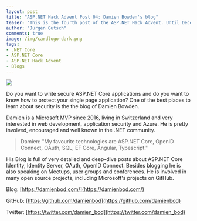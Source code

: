 ```yaml
---
layout: post
title: "ASP.NET Hack Advent Post 04: Damien Bowden's blog"
teaser: "This is the fourth post of the ASP.NET Hack Advent. Until December 24th I'm going to post a link to a good community resource per day and a few lines about it."
author: "Jürgen Gutsch"
comments: true
image: /img/cardlogo-dark.png
tags: 
- .NET Core
- ASP.NET Core
- ASP.NET Hack Advent
- Blogs
---
```


![]({{site.baseurl}}/img/advent/advent.jpg)

Do you want to write secure ASP.NET Core applications and do you want to know how to protect your single page application? One of the best places to learn about security is the the blog of Damien Bowden. 

Damien is a Microsoft MVP since 2016, living in Switzerland and very interested in web development, application security and Azure. He is pretty involved, encouraged and well known in the .NET community.

> Damien: "My favourite technologies are ASP.NET Core, OpenID Connect, OAuth, SQL, EF Core, Angular, Typescript."

His Blog is full of very detailed and deep-dive posts about ASP.NET Core Identity, Identity Server, OAuth, OpenID Connect. Besides blogging he is also speaking on Meetups, user groups and conferences. He is involved in many open source projects, including Microsoft's projects on GitHub.

Blog: [https://damienbod.com/](https://damienbod.com/)

GitHub: [https://github.com/damienbod](https://github.com/damienbod)

Twitter: [https://twitter.com/damien_bod](https://twitter.com/damien_bod)


